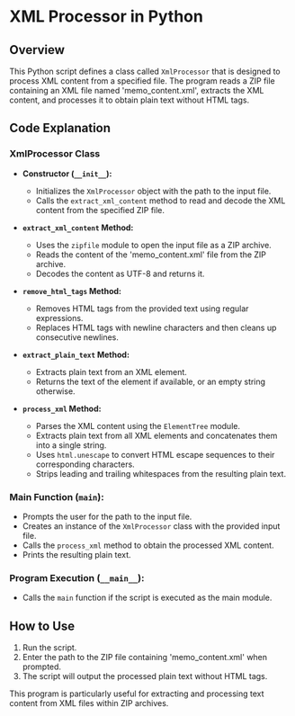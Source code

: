 # XML Processor in Python

## Overview
This Python script defines a class called `XmlProcessor` that is designed to process XML content from a specified file. The program reads a ZIP file containing an XML file named 'memo_content.xml', extracts the XML content, and processes it to obtain plain text without HTML tags.

## Code Explanation

### XmlProcessor Class
- **Constructor (`__init__`):**
  - Initializes the `XmlProcessor` object with the path to the input file.
  - Calls the `extract_xml_content` method to read and decode the XML content from the specified ZIP file.

- **`extract_xml_content` Method:**
  - Uses the `zipfile` module to open the input file as a ZIP archive.
  - Reads the content of the 'memo_content.xml' file from the ZIP archive.
  - Decodes the content as UTF-8 and returns it.

- **`remove_html_tags` Method:**
  - Removes HTML tags from the provided text using regular expressions.
  - Replaces HTML tags with newline characters and then cleans up consecutive newlines.

- **`extract_plain_text` Method:**
  - Extracts plain text from an XML element.
  - Returns the text of the element if available, or an empty string otherwise.

- **`process_xml` Method:**
  - Parses the XML content using the `ElementTree` module.
  - Extracts plain text from all XML elements and concatenates them into a single string.
  - Uses `html.unescape` to convert HTML escape sequences to their corresponding characters.
  - Strips leading and trailing whitespaces from the resulting plain text.

### Main Function (`main`):
- Prompts the user for the path to the input file.
- Creates an instance of the `XmlProcessor` class with the provided input file.
- Calls the `process_xml` method to obtain the processed XML content.
- Prints the resulting plain text.

### Program Execution (`__main__`):
- Calls the `main` function if the script is executed as the main module.

## How to Use
1. Run the script.
2. Enter the path to the ZIP file containing 'memo_content.xml' when prompted.
3. The script will output the processed plain text without HTML tags.

This program is particularly useful for extracting and processing text content from XML files within ZIP archives.
